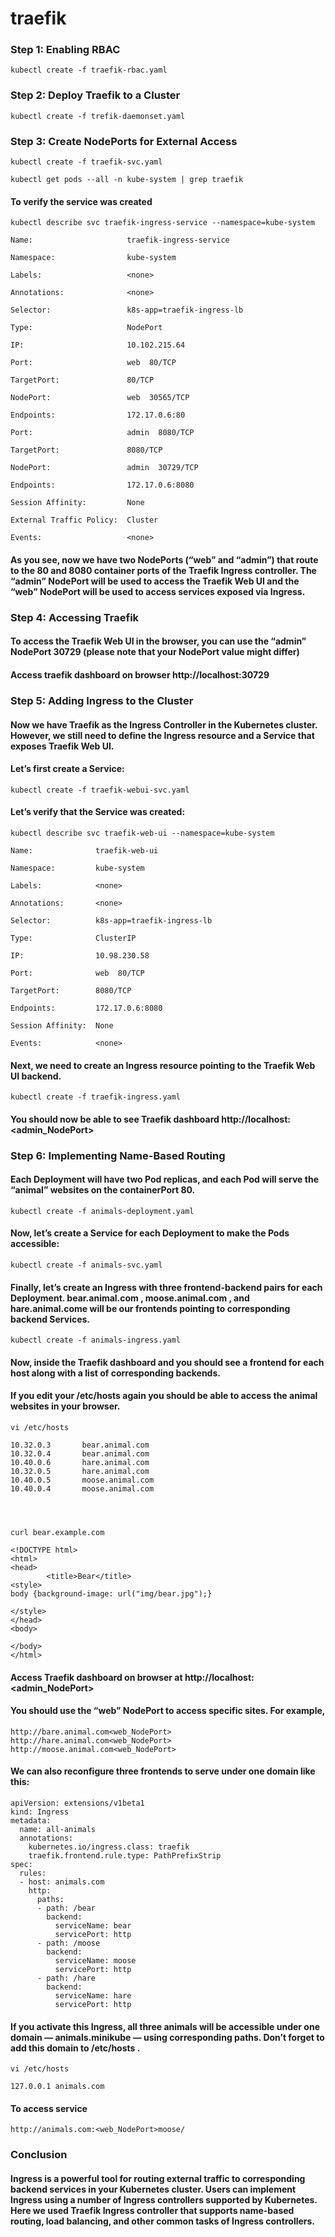 # traefik

### Step 1: Enabling RBAC
```
kubectl create -f traefik-rbac.yaml
```

### Step 2: Deploy Traefik to a Cluster
```
kubectl create -f trefik-daemonset.yaml
```

### Step 3: Create NodePorts for External Access
```
kubectl create -f traefik-svc.yaml
```
```
kubectl get pods --all -n kube-system | grep traefik
```
#### To verify the service was created
```
kubectl describe svc traefik-ingress-service --namespace=kube-system

Name:                     traefik-ingress-service

Namespace:                kube-system

Labels:                   <none>

Annotations:              <none>

Selector:                 k8s-app=traefik-ingress-lb

Type:                     NodePort

IP:                       10.102.215.64

Port:                     web  80/TCP

TargetPort:               80/TCP

NodePort:                 web  30565/TCP

Endpoints:                172.17.0.6:80

Port:                     admin  8080/TCP

TargetPort:               8080/TCP

NodePort:                 admin  30729/TCP

Endpoints:                172.17.0.6:8080

Session Affinity:         None

External Traffic Policy:  Cluster

Events:                   <none>
```  
#### As you see, now we have two NodePorts (“web” and “admin”) that route to the 80 and 8080 container ports of the Traefik Ingress controller. The “admin” NodePort will be used to access the Traefik Web UI and the “web” NodePort will be used to access services exposed via Ingress.

### Step 4: Accessing Traefik

#### To access the Traefik Web UI in the browser, you can use the “admin” NodePort 30729 (please note that your NodePort value might differ)  

#### Access traefik dashboard on browser http://localhost:30729

### Step 5: Adding Ingress to the Cluster

#### Now we have Traefik as the Ingress Controller in the Kubernetes cluster. However, we still need to define the Ingress resource and a Service that exposes Traefik Web UI.

#### Let’s first create a Service:
```
kubectl create -f traefik-webui-svc.yaml
```
#### Let’s verify that the Service was created:

```
kubectl describe svc traefik-web-ui --namespace=kube-system

Name:              traefik-web-ui

Namespace:         kube-system

Labels:            <none>

Annotations:       <none>

Selector:          k8s-app=traefik-ingress-lb

Type:              ClusterIP

IP:                10.98.230.58

Port:              web  80/TCP

TargetPort:        8080/TCP

Endpoints:         172.17.0.6:8080

Session Affinity:  None

Events:            <none>
```
#### Next, we need to create an Ingress resource pointing to the Traefik Web UI backend.
```
kubectl create -f traefik-ingress.yaml  
```
#### You should now be able to see Traefik dashboard http://localhost:<admin_NodePort>
  
### Step 6: Implementing Name-Based Routing  

#### Each Deployment will have two Pod replicas, and each Pod will serve the “animal” websites on the containerPort 80.
```
kubectl create -f animals-deployment.yaml
```
#### Now, let’s create a Service for each Deployment to make the Pods accessible:
```
kubectl create -f animals-svc.yaml
```
#### Finally, let’s create an Ingress with three frontend-backend pairs for each Deployment. bear.animal.com , moose.animal.com , and hare.animal.come will be our frontends pointing to corresponding backend Services.
```
kubectl create -f animals-ingress.yaml
```
#### Now, inside the Traefik dashboard and you should see a frontend for each host along with a list of corresponding backends.

#### If you edit your /etc/hosts again you should be able to access the animal websites in your browser.
```
vi /etc/hosts

10.32.0.3       bear.animal.com
10.32.0.4       bear.animal.com
10.40.0.6       hare.animal.com
10.32.0.5       hare.animal.com
10.40.0.5       moose.animal.com
10.40.0.4       moose.animal.com




curl bear.example.com

<!DOCTYPE html>
<html>
<head>
        <title>Bear</title>
<style>
body {background-image: url("img/bear.jpg");}

</style>
</head>
<body>

</body>
</html>
```
#### Access Traefik dashboard on browser at http://localhost:<admin_NodePort> 

#### You should use the “web” NodePort to access specific sites. For example,
```
http://bare.animal.com<web_NodePort>
http://hare.animal.com<web_NodePort>
http://moose.animal.com<web_NodePort>
```
#### We can also reconfigure three frontends to serve under one domain like this:
```
apiVersion: extensions/v1beta1
kind: Ingress
metadata:
  name: all-animals
  annotations:
    kubernetes.io/ingress.class: traefik
    traefik.frontend.rule.type: PathPrefixStrip
spec:
  rules:
  - host: animals.com
    http:
      paths:
      - path: /bear
        backend:
          serviceName: bear
          servicePort: http
      - path: /moose
        backend:
          serviceName: moose
          servicePort: http
      - path: /hare
        backend:
          serviceName: hare
          servicePort: http
```          
#### If you activate this Ingress, all three animals will be accessible under one domain — animals.minikube — using corresponding paths. Don’t forget to add this domain to /etc/hosts .
```
vi /etc/hosts

127.0.0.1 animals.com
```
#### To access service
```
http://animals.com:<web_NodePort>moose/ 
```
### Conclusion

#### Ingress is a powerful tool for routing external traffic to corresponding backend services in your Kubernetes cluster. Users can implement Ingress using a number of Ingress controllers supported by Kubernetes. Here we used Traefik Ingress controller that supports name-based routing, load balancing, and other common tasks of Ingress controllers. 


